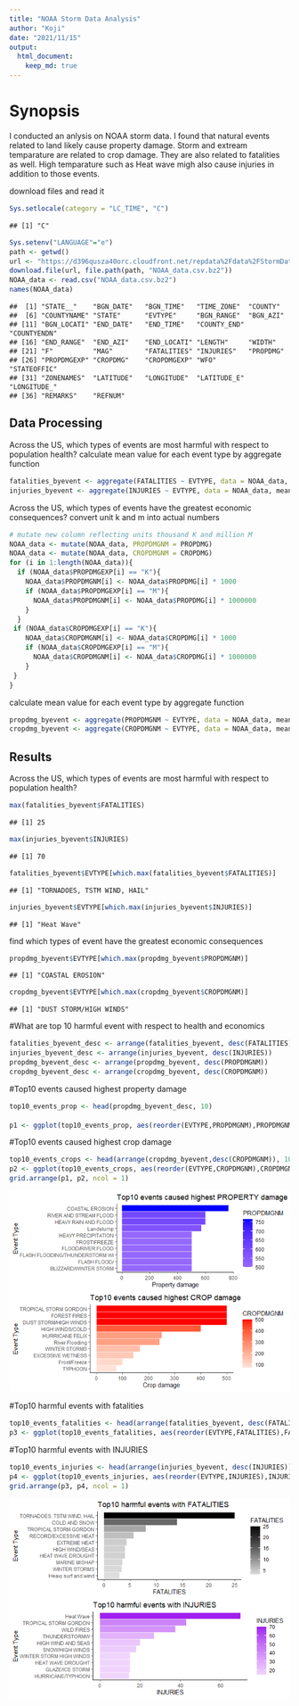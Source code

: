 ```yaml
---
title: "NOAA Storm Data Analysis"
author: "Koji"
date: "2021/11/15"
output: 
  html_document: 
    keep_md: true
---
```


# Synopsis
I conducted an anlysis on NOAA storm data. I found that natural events related to land likely cause property damage. Storm and extream temparature are related to crop damage. They are also related to fatalities as well. High temparature such as Heat wave migh also cause injuries in addition to those events.



download files and read it

```r
Sys.setlocale(category = "LC_TIME", "C")
```

```
## [1] "C"
```

```r
Sys.setenv("LANGUAGE"="e")
path <- getwd()
url <- "https://d396qusza40orc.cloudfront.net/repdata%2Fdata%2FStormData.csv.bz2"
download.file(url, file.path(path, "NOAA_data.csv.bz2"))
NOAA_data <- read.csv("NOAA_data.csv.bz2")
names(NOAA_data)
```

```
##  [1] "STATE__"    "BGN_DATE"   "BGN_TIME"   "TIME_ZONE"  "COUNTY"    
##  [6] "COUNTYNAME" "STATE"      "EVTYPE"     "BGN_RANGE"  "BGN_AZI"   
## [11] "BGN_LOCATI" "END_DATE"   "END_TIME"   "COUNTY_END" "COUNTYENDN"
## [16] "END_RANGE"  "END_AZI"    "END_LOCATI" "LENGTH"     "WIDTH"     
## [21] "F"          "MAG"        "FATALITIES" "INJURIES"   "PROPDMG"   
## [26] "PROPDMGEXP" "CROPDMG"    "CROPDMGEXP" "WFO"        "STATEOFFIC"
## [31] "ZONENAMES"  "LATITUDE"   "LONGITUDE"  "LATITUDE_E" "LONGITUDE_"
## [36] "REMARKS"    "REFNUM"
```
## Data Processing
Across the US, which types of events are most harmful with respect to population health?
calculate mean value for each event type by aggregate function

```r
fatalities_byevent <- aggregate(FATALITIES ~ EVTYPE, data = NOAA_data, mean, na.rm = TRUE)
injuries_byevent <- aggregate(INJURIES ~ EVTYPE, data = NOAA_data, mean, na.rm = TRUE)
```

Across the US, which types of events have the greatest economic consequences?
convert unit k and m into actual numbers

```r
# mutate new column reflecting units thousand K and million M
NOAA_data <- mutate(NOAA_data, PROPDMGNM = PROPDMG)
NOAA_data <- mutate(NOAA_data, CROPDMGNM = CROPDMG)
for (i in 1:length(NOAA_data)){
  if (NOAA_data$PROPDMGEXP[i] == "K"){
    NOAA_data$PROPDMGNM[i] <- NOAA_data$PROPDMG[i] * 1000
    if (NOAA_data$PROPDMGEXP[i] == "M"){
      NOAA_data$PROPDMGNM[i] <- NOAA_data$PROPDMG[i] * 1000000
    }
  }
 if (NOAA_data$CROPDMGEXP[i] == "K"){
    NOAA_data$CROPDMGNM[i] <- NOAA_data$CROPDMG[i] * 1000
    if (NOAA_data$CROPDMGEXP[i] == "M"){
      NOAA_data$CROPDMGNM[i] <- NOAA_data$CROPDMG[i] * 1000000
    }
 }
}
```

calculate mean value for each event type by aggregate function

```r
propdmg_byevent <- aggregate(PROPDMGNM ~ EVTYPE, data = NOAA_data, mean, na.rm = TRUE)
cropdmg_byevent <- aggregate(CROPDMGNM ~ EVTYPE, data = NOAA_data, mean, na.rm = TRUE)
```


## Results
Across the US, which types of events are most harmful with respect to population health?

```r
max(fatalities_byevent$FATALITIES)
```

```
## [1] 25
```

```r
max(injuries_byevent$INJURIES)
```

```
## [1] 70
```

```r
fatalities_byevent$EVTYPE[which.max(fatalities_byevent$FATALITIES)]
```

```
## [1] "TORNADOES, TSTM WIND, HAIL"
```

```r
injuries_byevent$EVTYPE[which.max(injuries_byevent$INJURIES)]
```

```
## [1] "Heat Wave"
```

find which types of event have the greatest economic consequences

```r
propdmg_byevent$EVTYPE[which.max(propdmg_byevent$PROPDMGNM)]
```

```
## [1] "COASTAL EROSION"
```

```r
cropdmg_byevent$EVTYPE[which.max(cropdmg_byevent$CROPDMGNM)]
```

```
## [1] "DUST STORM/HIGH WINDS"
```

#What are top 10 harmful event with respect to health and economics

```r
fatalities_byevent_desc <- arrange(fatalities_byevent, desc(FATALITIES))
injuries_byevent_desc <- arrange(injuries_byevent, desc(INJURIES))
propdmg_byevent_desc <- arrange(propdmg_byevent, desc(PROPDMGNM))
cropdmg_byevent_desc <- arrange(cropdmg_byevent, desc(CROPDMGNM))
```

#Top10 events caused highest property damage

```r
top10_events_prop <- head(propdmg_byevent_desc, 10)

p1 <- ggplot(top10_events_prop, aes(reorder(EVTYPE,PROPDMGNM),PROPDMGNM))+ geom_col(aes(fill = PROPDMGNM)) + scale_fill_gradient2(low = "white", high = "blue") + coord_flip() + theme_classic() + labs(y = "Property damage", x = "Event Type") + ggtitle("Top10 events caused highest PROPERTY damage")
```

#Top10 events caused highest crop damage


```r
top10_events_crops <- head(arrange(cropdmg_byevent,desc(CROPDMGNM)), 10)
p2 <- ggplot(top10_events_crops, aes(reorder(EVTYPE,CROPDMGNM),CROPDMGNM))+ geom_col(aes(fill = CROPDMGNM)) + scale_fill_gradient2(low = "white", high = "red") + coord_flip() + theme_classic() + labs(y = "Crop damage", x = "Event Type") + ggtitle("Top10 events caused highest CROP damage")
grid.arrange(p1, p2, ncol = 1)
```

![](Reporoducible-research-week4_files/figure-html/unnamed-chunk-9-1.png)<!-- -->

#Top10 harmful events with fatalities


```r
top10_events_fatalities <- head(arrange(fatalities_byevent, desc(FATALITIES)), 10)
p3 <- ggplot(top10_events_fatalities, aes(reorder(EVTYPE,FATALITIES),FATALITIES))+ geom_col(aes(fill = FATALITIES)) + scale_fill_gradient2(low = "white", high = "black") + coord_flip() + theme_classic() + labs(y = "FATALITIES", x = "Event Type") + ggtitle("Top10 harmful events with FATALITIES")
```
#Top10 harmful events with INJURIES


```r
top10_events_injuries <- head(arrange(injuries_byevent, desc(INJURIES)), 10)
p4 <- ggplot(top10_events_injuries, aes(reorder(EVTYPE,INJURIES),INJURIES))+ geom_col(aes(fill = INJURIES)) + scale_fill_gradient2(low = "white", high = "purple") + coord_flip() + theme_classic() + labs(y = "INJURIES", x = "Event Type") + ggtitle("Top10 harmful events with INJURIES")
grid.arrange(p3, p4, ncol = 1)
```

![](Reporoducible-research-week4_files/figure-html/unnamed-chunk-11-1.png)<!-- -->
